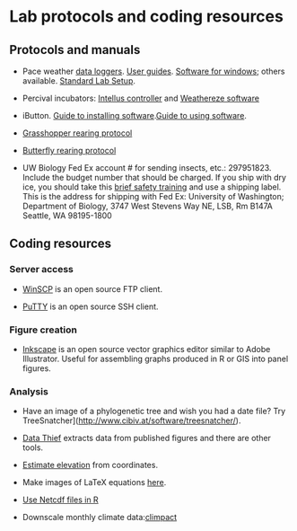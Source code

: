 # Lab protocols and coding resources

## Protocols and manuals
* Pace weather [data loggers](https://www.pace-sci.com/data-loggers-xr5.htm). [User guides](https://www.pace-sci.com/XR5-SE.pdf).  [Software for windows](https://www.pace-sci.com/LogXR.htm); others available. [Standard Lab Setup](http://faculty.washington.edu/lbuckley/wordpress/wp-content/uploads/2013/06/PaceDataloggers.pdf).

* Percival incubators: [Intellus controller](https://www.percival-scientific.com/control-systems/intellusultra-c8/) and [Weathereze software](https://www.percival-scientific.com/control-systems/)

* iButton. [Guide to installing software](https://www.maximintegrated.com/en/design/technical-documents/tutorials/4/4373.html).[Guide to using software](https://www.maximintegrated.com/en/design/technical-documents/userguides-and-manuals/3/3358.html).

* [Grasshopper rearing protocol](https://docs.google.com/document/d/1HK-DH1V05pp8BNFbDZXMHibWeuy9Cll6yMpndQdOzH4/)
* [Butterfly rearing protocol](https://docs.google.com/document/d/1pAoGCu-RDsKiIpFos2YHr0d0pXpkQklZC0icvX6BA4Q/edit?usp=sharing)

* UW Biology Fed Ex account # for sending insects, etc.: 297951823. Include the budget number that should be charged.  If you ship with dry ice, you should take this [brief safety training](https://www.washington.edu/research/required-training/shipping-dry-ice-with-non-dangerous-goods-or-exempt-patient-specimens/) and use a shipping label. This is the address for shipping with Fed Ex: University of Washington; Department of Biology, 3747 West Stevens Way NE, LSB, Rm B147A Seattle, WA 98195-1800

## Coding resources
### Server access
* [WinSCP](https://winscp.net/) is an open source FTP client.

* [PuTTY](https://www.chiark.greenend.org.uk/~sgtatham/putty/) is an open source SSH client.

### Figure creation
* [Inkscape](https://inkscape.org/) is an open source vector graphics editor similar to Adobe Illustrator. Useful for assembling graphs produced in R or GIS into panel figures.

### Analysis
* Have an image of a phylogenetic tree and wish you had a date file? Try TreeSnatcher](http://www.cibiv.at/software/treesnatcher/).

* [Data Thief](https://www.datathief.org/) extracts data from published figures and there are other tools.

* [Estimate elevation](https://www.gpsvisualizer.com/elevation) from coordinates.

* Make images of LaTeX equations [here](https://www.codecogs.com/latex/eqneditor.php).

* [Use Netcdf files in R](http://www.image.ucar.edu/GSP/Software/Netcdf/)

* Downscale monthly climate data:[climpact](https://github.com/ARCCSS-extremes/climpact2)




